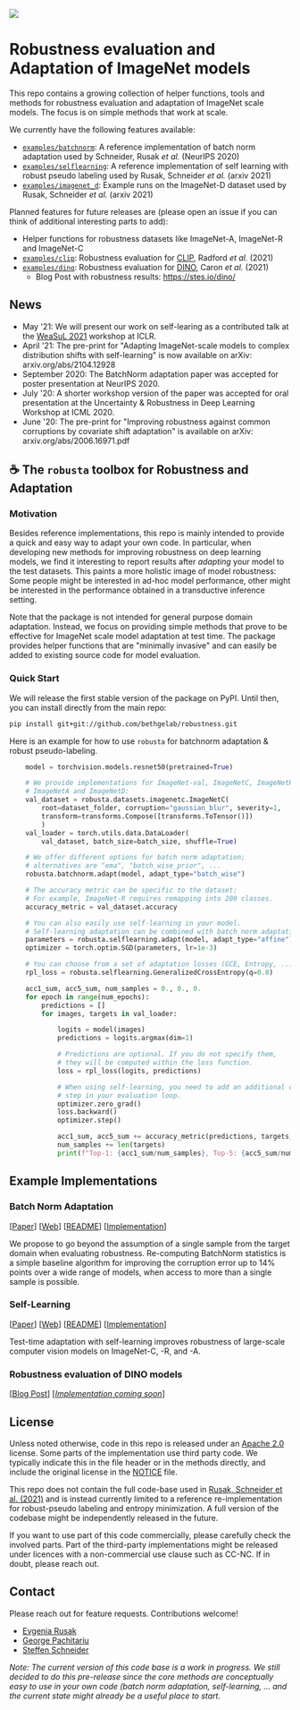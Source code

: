 ![](assets/header.png)

# Robustness evaluation and Adaptation of ImageNet models

This repo contains a growing collection of helper functions, tools and methods for robustness evaluation and adaptation of ImageNet scale models.
The focus is on simple methods that work at scale.

We currently have the following features available:
- [`examples/batchnorm`](/examples/batchnorm): A reference implementation of batch norm adaptation used by Schneider, Rusak *et al.* (NeurIPS 2020)
- [`examples/selflearning`](/examples/selflearning): A reference implementation of self learning with robust pseudo labeling used by Rusak, Schneider *et al.* (arxiv 2021)
- [`examples/imagenet_d`](/examples/imagenet_d): Example runs on the ImageNet-D dataset used by Rusak, Schneider *et al.* (arxiv 2021)

Planned features for future releases are (please open an issue if you can think of additional interesting parts to add):
- Helper functions for robustness datasets like ImageNet-A, ImageNet-R and ImageNet-C
- [`examples/clip`](/examples/clip): Robustness evaluation for [CLIP](https://github.com/openai/CLIP.git), Radford *et al.* (2021)
- [`examples/dino`](/examples/dino): Robustness evaluation for [DINO](https://github.com/facebookresearch/dino), Caron *et al.* (2021)
    - Blog Post with robustness results: https://stes.io/dino/

## News

- May '21: We will present our work on self-learing as a contributed talk at the [WeaSuL 2021](https://weasul.github.io/) workshop at ICLR.
- April '21: The pre-print for "Adapting ImageNet-scale models to complex distribution shifts with self-learning" is now available on arXiv: arxiv.org/abs/2104.12928
- September 2020: The BatchNorm adaptation paper was accepted for poster presentation at NeurIPS 2020.
- July '20: A shorter  workshop version of the paper was accepted for oral presentation at the Uncertainty & Robustness in Deep Learning Workshop at ICML 2020.
- June '20: The pre-print for "Improving robustness against common corruptions by covariate shift adaptation" is available on arXiv: arxiv.org/abs/2006.16971.pdf

## ☕ The `robusta` toolbox for **Robust**ness and **A**daptation

### Motivation

Besides reference implementations, this repo is mainly intended to provide a quick and easy way to adapt your own code.
In particular, when developing new methods for improving robustness on deep learning models, we find it interesting to report results after *adapting* your model to the test datasets. This paints a more holistic image of model robustness: Some people might be interested in ad-hoc model performance, other might be interested in the performance obtained in a transductive inference setting.

Note that the package is not intended for general purpose domain adaptation. Instead, we focus on providing simple methods that prove to be effective for ImageNet scale model adaptation at test time. The package provides helper functions that are "minimally invasive" and can easily be added to existing source code for model evaluation.


### Quick Start

We will release the first stable version of the package on PyPI. Until then, you can install directly from the main repo:

```bash
pip install git+git://github.com/bethgelab/robustness.git
```

Here is an example for how to use `robusta` for batchnorm adaptation & robust pseudo-labeling.

``` python
    model = torchvision.models.resnet50(pretrained=True)

    # We provide implementations for ImageNet-val, ImageNetC, ImageNetR,
    # ImageNetA and ImageNetD:
    val_dataset = robusta.datasets.imagenetc.ImageNetC(
        root=dataset_folder, corruption="gaussian_blur", severity=1,
        transform=transforms.Compose([transforms.ToTensor()])
        )
    val_loader = torch.utils.data.DataLoader(
        val_dataset, batch_size=batch_size, shuffle=True)

    # We offer different options for batch norm adaptation;
    # alternatives are "ema", "batch_wise_prior", ...
    robusta.batchnorm.adapt(model, adapt_type="batch_wise")

    # The accuracy metric can be specific to the dataset:
    # For example, ImageNet-R requires remapping into 200 classes.
    accuracy_metric = val_dataset.accuracy

    # You can also easily use self-learning in your model.
    # Self-learning adaptation can be combined with batch norm adaptation, example:
    parameters = robusta.selflearning.adapt(model, adapt_type="affine")
    optimizer = torch.optim.SGD(parameters, lr=1e-3)

    # You can choose from a set of adaptation losses (GCE, Entropy, ...)
    rpl_loss = robusta.selflearning.GeneralizedCrossEntropy(q=0.8)

    acc1_sum, acc5_sum, num_samples = 0., 0., 0.
    for epoch in range(num_epochs):
        predictions = []
        for images, targets in val_loader:

            logits = model(images)
            predictions = logits.argmax(dim=1)

            # Predictions are optional. If you do not specify them,
            # they will be computed within the loss function.
            loss = rpl_loss(logits, predictions)

            # When using self-learning, you need to add an additional optimizer
            # step in your evaluation loop.
            optimizer.zero_grad()
            loss.backward()
            optimizer.step()

            acc1_sum, acc5_sum += accuracy_metric(predictions, targets, topk=(1,5))
            num_samples += len(targets)
            print(f"Top-1: {acc1_sum/num_samples}, Top-5: {acc5_sum/num_samples}")
```


## Example Implementations

### Batch Norm Adaptation

[[Paper](https://arxiv.org/abs/2006.16971.pdf)] [[Web](https://domainadaptation.org/batchnorm)] [[README](examples/batchnorm/README.md)] [[Implementation](batchnorm/src/evaluate.py)]

We propose to go beyond the assumption of a single sample from the target domain when evaluating robustness. Re-computing BatchNorm statistics is a simple baseline algorithm for improving the corruption error up to 14% points over a wide range of models, when access to more than a single sample is possible.

### Self-Learning

[[Paper](https://arxiv.org/abs/2104.12928)] [[Web](https://domainadaptation.org/selflearing)] [[README](examples/selflearning/README.md)] [[Implementation](selflearning/gce.py)]

Test-time adaptation with self-learning improves robustness of large-scale computer vision models on ImageNet-C, -R, and -A.

### Robustness evaluation of DINO models

[[Blog Post](https://stes.io/dino)] [[*Implementation coming soon*](examples/dino/README.md)]

## License

Unless noted otherwise, code in this repo is released under an [Apache 2.0](/LICENSE) license. Some parts of the implementation use third party code. We typically indicate this in the file header or in the methods directly, and include the original license in the [NOTICE](/NOTICE) file.

This repo does not contain the full code-base used in [Rusak, Schneider et al. (2021)](https://domainadaptation.org/selflearing) and is instead currently limited to a reference re-implementation for robust-pseudo labeling and entropy minimization. A full version of the codebase might be independently released in the future.

If you want to use part of this code commercially, please carefully check the involved parts. Part of the third-party implementations might be released under licences with a non-commercial use clause such as CC-NC. If in doubt, please reach out.

## Contact

Please reach out for feature requests. Contributions welcome!

- [Evgenia Rusak](https://github.com/EvgeniaAR)
- [George Pachitariu](https://github.com/georgepachitariu)
- [Steffen Schneider](https://stes.io)


*Note: The current version of this code base is a work in progress. We still decided to do this pre-release since the core methods are conceptually easy to use in your own code (batch norm adaptation, self-learning, ... and the current state might already be a useful place to start.*
